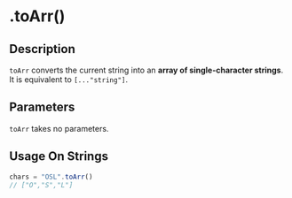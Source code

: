 # .toArr()

## Description

`toArr` converts the current string into an **array of single-character strings**. It is equivalent to `[..."string"]`.

## Parameters

`toArr` takes no parameters.

## Usage On Strings

```javascript
chars = "OSL".toArr()
// ["O","S","L"]
```
